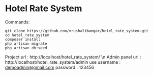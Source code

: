 # **Hotel Rate System**

Commands:
```
git clone https://github.com/vrushalibangar/hotel_rate_system.git
cd hotel_rate_system
composer install
php artisan migrate
php artisan db:seed
```

Project url : http://localhost/hotel_rate_system/ \n
Admin panel url : http://localhost/hotel_rate_system/admin
use 
username : demoadmin@gmail.com
password : 123456
